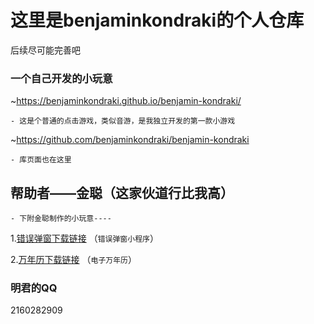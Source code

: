#          这里是benjaminkondraki的个人仓库

后续尽可能完善吧









###  一个自己开发的小玩意


 ~https://benjaminkondraki.github.io/benjamin-kondraki/
```
- 这是个普通的点击游戏，类似音游，是我独立开发的第一款小游戏
```

~https://github.com/benjaminkondraki/benjamin-kondraki
```
- 库页面也在这里
```








##  帮助者——金聪（这家伙道行比我高）

```
- 下附金聪制作的小玩意----
```

1.[错误弹窗下载链接](https://github.com/benjaminkondraki/BenjaminKondraki/files/8839570/default.zip)
（`错误弹窗小程序`）


2.[万年历下载链接](https://github.com/benjaminkondraki/BenjaminKondraki/files/8839554/default.zip)
（`电子万年历`）






###  明君的QQ
2160282909
